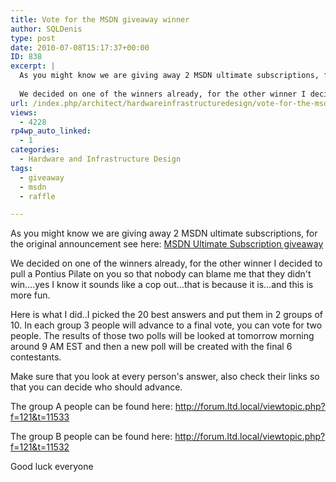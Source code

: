 ```yaml
---
title: Vote for the MSDN giveaway winner
author: SQLDenis
type: post
date: 2010-07-08T15:17:37+00:00
ID: 838
excerpt: |
  As you might know we are giving away 2 MSDN ultimate subscriptions, for the original announcement see here: MSDN Ultimate Subscription giveaway
  
  We decided on one of the winners already, for the other winner I decided to pull a Pontius Pilate on you s&hellip;
url: /index.php/architect/hardwareinfrastructuredesign/vote-for-the-msdn-giveaway-winner/
views:
  - 4228
rp4wp_auto_linked:
  - 1
categories:
  - Hardware and Infrastructure Design
tags:
  - giveaway
  - msdn
  - raffle

---
```

As you might know we are giving away 2 MSDN ultimate subscriptions, for the original announcement see here: [MSDN Ultimate Subscription giveaway][1]

We decided on one of the winners already, for the other winner I decided to pull a Pontius Pilate on you so that nobody can blame me that they didn't win….yes I know it sounds like a cop out…that is because it is…and this is more fun.

Here is what I did..I picked the 20 best answers and put them in 2 groups of 10. In each group 3 people will advance to a final vote, you can vote for two people. The results of those two polls will be looked at tomorrow morning around 9 AM EST and then a new poll will be created with the final 6 contestants.

Make sure that you look at every person's answer, also check their links so that you can decide who should advance.

The group A people can be found here: http://forum.ltd.local/viewtopic.php?f=121&t=11533
  
The group B people can be found here: http://forum.ltd.local/viewtopic.php?f=121&t=11532

Good luck everyone

 [1]: /index.php/Architect/HardwareInfrastructureDesign/msdn-ultimate-subscription-giveaway